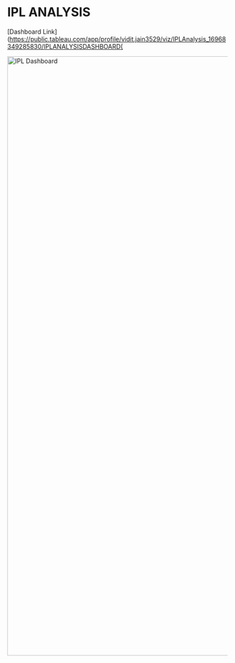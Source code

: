 
# IPL ANALYSIS

 
[Dashboard Link](https://public.tableau.com/app/profile/vidit.jain3529/viz/IPLAnalysis_16968349285830/IPLANALYSISDASHBOARD(

<img width="1368" alt="IPL Dashboard" src="https://github.com/VIDIT-9/Sparks-foundation-internship/assets/102579972/7c3aa04b-c37b-498e-b722-29951fdf6835">
